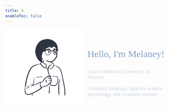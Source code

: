 ```yaml
---
title: ⌘
enableToc: false
---
```


<div style="-webkit-column-count: 2; -moz-column-count: 2; column-count: 2; -webkit-column-rule: 0px dotted #e0e0e0; -moz-column-rule: 0px dotted #e0e0e0; column-rule: 0px dotted #e0e0e0;">
<img src="https://raw.githubusercontent.com/mel10c/image/main/obsidian/peep.png" width="250"/>
 <br>  <br>  <br>  <br>  <p style="font-size:30px; color:#81A1C1; font-family:'fira code'">Hello, I'm Melaney!</p> <p style="font-size:16px; color:#C8D0E0; font-family:'fira code'"> I am a student at University of Toronto. <br>   <br> Currently studying cognitive science, psychology, and computer science.</p>
</div>
